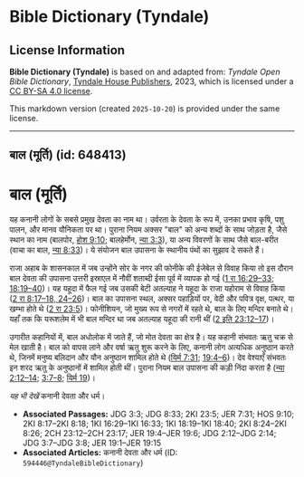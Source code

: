 # Bible Dictionary (Tyndale)

## License Information

**Bible Dictionary (Tyndale)** is based on and adapted from: _Tyndale Open Bible Dictionary_, [Tyndale House Publishers](https://tyndaleopenresources.com/), 2023, which is licensed under a [CC BY-SA 4.0 license](https://creativecommons.org/licenses/by-sa/4.0/legalcode.en).

This markdown version (created `2025-10-20`) is provided under the same license.



--------------------------------

## बाल (मूर्ति) (id: 648413)

बाल (मूर्ति)
============

यह कनानी लोगों के सबसे प्रमुख देवता का नाम था। उर्वरता के देवता के रूप में, उनका प्रभाव कृषि, पशु पालन, और मानव यौनिकता पर था। पुराना नियम अक्सर "बाल" को अन्य शब्दों के साथ जोड़ता है, जैसे स्थान का नाम (बालपोर, [होश 9:10](https://ref.ly/Hos9:10); बालहेर्मोन, [न्या 3:3](https://ref.ly/Judg3:3)), या अन्य विवरणों के साथ जैसे बाल\-बरीत (वाचा का बाल, [न्या 8:33](https://ref.ly/Judg8:33))। ये संयोजन बाल उपासना के स्थानीय पंथों का सुझाव दे सकते हैं।

राजा अहाब के शासनकाल में जब उन्होंने सोर के नगर की फोनीके की ईजेबेल से विवाह किया तो इस दौरान बाल देवता की उपासना उत्तरी इस्राएल में नौवीं शताब्दी ईसा पूर्व में व्यापक हो गई ([1 रा 16:29–33](https://ref.ly/1Kgs16:29-1Kgs16:33); [18:19–40](https://ref.ly/1Kgs18:19-1Kgs18:40))। यह यहूदा में फैल गई जब उसकी बेटी अतल्याह ने यहूदा के राजा यहोराम से विवाह किया ([2 रा 8:17](https://ref.ly/2Kgs8:17-2Kgs8:18,2Kgs8:24-2Kgs8:26)[–](https://ref.ly/2Kgs8:17-2Kgs8:18)[18, 24](https://ref.ly/2Kgs8:17-2Kgs8:18,2Kgs8:24-2Kgs8:26)[–](https://ref.ly/2Kgs8:17-2Kgs8:18)[26](https://ref.ly/2Kgs8:17-2Kgs8:18,2Kgs8:24-2Kgs8:26))। बाल का उपासना स्थल, अक्सर पहाड़ियों पर, वेदी और पवित्र वृक्ष, पत्थर, या खम्भा होते थे ([2 रा 23:5](https://ref.ly/2Kgs23:5))। फोनीशियन, जो मुख्य रूप से नगरों में रहते थे, बाल के लिए मन्दिर बनाते थे। यहाँ तक कि यरूशलेम में भी बाल मन्दिर था जब अतल्याह यहूदा की रानी थीं ([2 इति 23:12–17](https://ref.ly/2Chr23:12-2Chr23:17))।

उगारीत कहानियों में, बाल अधोलोक में जाते हैं, जो मोत देवता का क्षेत्र है। यह कहानी संभवतः ऋतु चक्र से मेल खाती है। बाल को वापस लाने और वर्षा ऋतु शुरू करने के लिए, कनानी लोग अत्यधिक अनुष्ठान करते थे, जिनमें मनुष्य बलिदान और यौन अनुष्ठान शामिल होते थे ([यिर्म 7:31](https://ref.ly/Jer7:31); [19:4–6](https://ref.ly/Jer19:4-Jer19:6))। देव वेश्याएँ संभवतः इन शरद ऋतु के अनुष्ठानों में शामिल होती थीं। पुराना नियम बाल उपासना की कड़ी निंदा करता है ([न्या 2:12–14](https://ref.ly/Judg2:12-Judg2:14); [3:7–8](https://ref.ly/Judg3:7-Judg3:8); [यिर्म 19](https://ref.ly/Jer19:1-Jer19:15))।

*यह भी देखें* कनानी देवता और धर्म।

* **Associated Passages:** JDG 3:3; JDG 8:33; 2KI 23:5; JER 7:31; HOS 9:10; 2KI 8:17–2KI 8:18; 1KI 16:29–1KI 16:33; 1KI 18:19–1KI 18:40; 2KI 8:24–2KI 8:26; 2CH 23:12–2CH 23:17; JER 19:4–JER 19:6; JDG 2:12–JDG 2:14; JDG 3:7–JDG 3:8; JER 19:1–JER 19:15
* **Associated Articles:** कनानी देवता और धर्म (ID: `594446@TyndaleBibleDictionary`)

